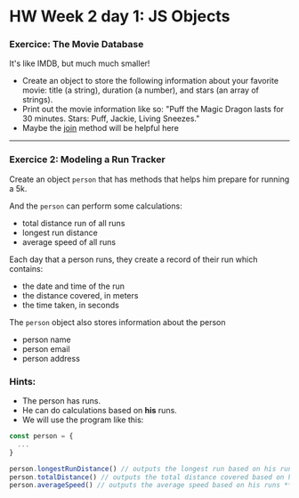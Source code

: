 # HW Week 2 day 1: JS Objects


### Exercice: The Movie Database

It's like IMDB, but much much smaller!

- Create an object to store the following information about your favorite movie: title (a string), duration (a number), and stars (an array of strings).
- Print out the movie information like so: "Puff the Magic Dragon lasts for 30 minutes. Stars: Puff, Jackie, Living Sneezes."
- Maybe the [join](https://developer.mozilla.org/en-US/docs/Web/JavaScript/Reference/Global_Objects/Array/join) method will be helpful here

---

### Exercice 2: Modeling a Run Tracker

Create an object `person` that has methods that helps
him prepare for running a 5k.

And the `person` can perform some calculations:

- total distance run of all runs
- longest run distance 
- average speed of all runs

Each day that a person runs, they create a
record of their run which contains:

- the date and time of the run
- the distance covered, in meters
- the time taken, in seconds

The `person` object also stores information about the person
- person name 
- person email
- person address


### Hints:
* The person has runs.
* He can do calculations based on **his** runs.
* We will use the program like this:
```js
const person = {
  ...
}

person.longestRunDistance() // outputs the longest run based on his runs **property**
person.totalDistance() // outputs the total distance covered based on his runs **property**
person.averageSpeed() // outputs the average speed based on his runs **property**

```
